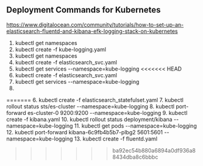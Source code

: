 ## Deployment Commands for Kubernetes
https://www.digitalocean.com/community/tutorials/how-to-set-up-an-elasticsearch-fluentd-and-kibana-efk-logging-stack-on-kubernetes  
1. kubectl get namespaces
2. kubectl create -f kube-logging.yaml
3. kubectl get namespaces
4. kubectl create -f elasticsearch_svc.yaml
5. kubectl get services --namespace=kube-logging
<<<<<<< HEAD
6. kubectl create -f elasticsearch_svc.yaml
7. kubectl get services --namespace=kube-logging
8.
=======
6. kubectl create -f elasticsearch_statefulset.yaml
7. kubectl rollout status sts/es-cluster --namespace=kube-logging
8. kubectl port-forward es-cluster-0 9200:9200 --namespace=kube-logging
9. kubectl create -f kibana.yaml
10. kubectl rollout status deployment/kibana --namespace=kube-logging
11. kubectl get pods --namespace=kube-logging
12. kubectl port-forward kibana-6c9fb4b5b7-plbg2 5601:5601 --namespace=kube-logging
13. kubectl create -f fluentd.yaml
>>>>>>> ba92ec54b880a6894a0df936a88434dba8c6bbbc

